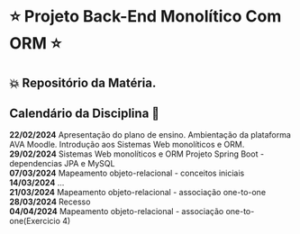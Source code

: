 # :star: Projeto Back-End Monolítico Com ORM :star:

## :boom: Repositório da Matéria.

## Calendário da Disciplina :calendar:

**22/02/2024**	Apresentação do plano de ensino. Ambientação da plataforma AVA Moodle. Introdução aos Sistemas Web monolíticos e ORM.  
**29/02/2024**	Sistemas Web monolíticos e ORM Projeto Spring Boot - dependencias JPA e MySQL  
**07/03/2024**	Mapeamento objeto-relacional - conceitos iniciais  
**14/03/2024**	...  
**21/03/2024**	Mapeamento objeto-relacional - associação one-to-one  
**28/03/2024**	Recesso  
**04/04/2024**	Mapeamento objeto-relacional - associação one-to-one(Exercicio 4)  
